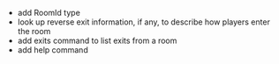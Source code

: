 - add RoomId type
- look up reverse exit information, if any, to describe how players enter the room
- add exits command to list exits from a room
- add help command
